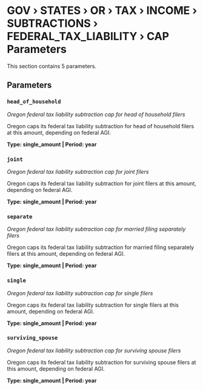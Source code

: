 # GOV › STATES › OR › TAX › INCOME › SUBTRACTIONS › FEDERAL_TAX_LIABILITY › CAP Parameters

This section contains 5 parameters.

## Parameters

### `head_of_household`
*Oregon federal tax liability subtraction cap for head of household filers*

Oregon caps its federal tax liability subtraction for head of household filers at this amount, depending on federal AGI.

**Type: single_amount | Period: year**


### `joint`
*Oregon federal tax liability subtraction cap for joint filers*

Oregon caps its federal tax liability subtraction for joint filers at this amount, depending on federal AGI.

**Type: single_amount | Period: year**


### `separate`
*Oregon federal tax liability subtraction cap for married filing separately filers*

Oregon caps its federal tax liability subtraction for married filing separately filers at this amount, depending on federal AGI.

**Type: single_amount | Period: year**


### `single`
*Oregon federal tax liability subtraction cap for single filers*

Oregon caps its federal tax liability subtraction for single filers at this amount, depending on federal AGI.

**Type: single_amount | Period: year**


### `surviving_spouse`
*Oregon federal tax liability subtraction cap for surviving spouse filers*

Oregon caps its federal tax liability subtraction for surviving spouse filers at this amount, depending on federal AGI.

**Type: single_amount | Period: year**

